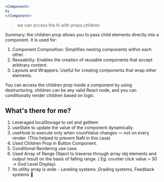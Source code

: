 ```jsx
<Component>
hi
</Component>
```

> we can access the hi with props.children

Summary: 
the children prop allows you to pass child elements directly into a component. It is used for:

1) Component Composition: Simplifies nesting components within each other.
2) Reusability: Enables the creation of reusable components that accept arbitrary content.
3) Layouts and Wrappers: Useful for creating components that wrap other elements.

You can access the children prop inside a component by using destructuring. children can be any valid React node, and you can conditionally render children based on logic.

## What's there for me?
1. Leveraged localStorage to set and getItem
2. useState to update the value of the component dynamically.
3. useHook to execute only when countValue changes — not on every render. (This helped to prevent NaN in this case)
4. Used Children Prop in Button Component.
5. Conditional Rendering use case.
6. Used Array of Range Object to traverse through array obj elements and output result on the basis of falling range. ( Eg. counter click value > 30 -> God Level Display)
7. Its utility array is wide - Leveling systems ,Grading systems, Feedback systems 🚀


